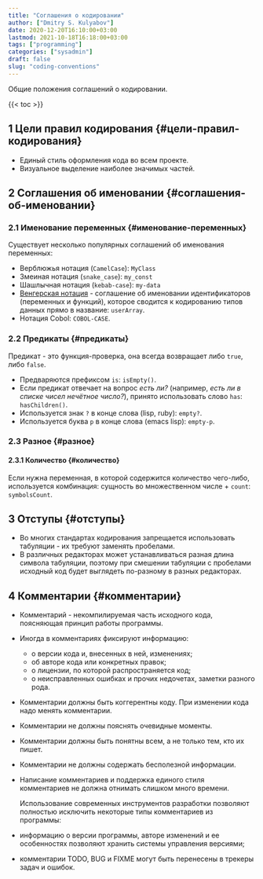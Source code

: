 ```yaml
---
title: "Соглашения о кодировании"
author: ["Dmitry S. Kulyabov"]
date: 2020-12-20T16:10:00+03:00
lastmod: 2021-10-18T16:18:00+03:00
tags: ["programming"]
categories: ["sysadmin"]
draft: false
slug: "coding-conventions"
---
```


Общие положения соглашений о кодировании.

<!--more-->

{{< toc >}}


## <span class="section-num">1</span> Цели правил кодирования {#цели-правил-кодирования}

-   Единый стиль оформления кода во всем проекте.
-   Визуальное выделение наиболее значимых частей.


## <span class="section-num">2</span> Соглашения об именовании {#соглашения-об-именовании}


### <span class="section-num">2.1</span> Именование переменных {#именование-переменных}

Существует несколько популярных соглашений об именования переменных:

-   Верблюжья нотация (`CamelCase`): `MyClass`
-   Змеиная нотация (`snake_case`): `my_const`
-   Шашлычная нотация (`kebab-case`): `my-data`
-   [Венгерская нотация](https://ru.wikipedia.org/wiki/%D0%92%D0%B5%D0%BD%D0%B3%D0%B5%D1%80%D1%81%D0%BA%D0%B0%D1%8F%5F%D0%BD%D0%BE%D1%82%D0%B0%D1%86%D0%B8%D1%8F) - соглашение об именовании идентификаторов (переменных и функций), которое сводится к кодированию типов данных прямо в название: `userArray`.
-   Нотация Cobol: `COBOL-CASE`.


### <span class="section-num">2.2</span> Предикаты {#предикаты}

Предикат - это функция-проверка, она всегда возвращает либо `true`, либо `false`.

-   Предваряются префиксом `is`: `isEmpty()`.
-   Если предикат отвечает на вопрос _есть ли?_ (например, _есть ли в списке чисел нечётное число?_), принято использовать слово `has`: `hasChildren()`.
-   Используется знак `?` в конце слова (lisp, ruby): `empty?`.
-   Используется буква `p` в конце слова (emacs lisp): `empty-p`.


### <span class="section-num">2.3</span> Разное {#разное}


#### <span class="section-num">2.3.1</span> Количество {#количество}

Если нужна переменная, в которой содержится количество чего-либо, используется комбинация: сущность во множественном числе + `count`: `symbolsCount`.


## <span class="section-num">3</span> Отступы {#отступы}

-   Во многих стандартах кодирования запрещается использовать табуляции - их требуют заменять пробелами.
-   В различных редакторах может устанавливаться разная длина символа табуляции, поэтому при смешении табуляции с пробелами исходный код будет выглядеть по-разному в разных редакторах.


## <span class="section-num">4</span> Комментарии {#комментарии}

-   Комментарий - некомпилируемая часть исходного кода, поясняющая принцип работы программы.
-   Иногда в комментариях фиксируют информацию:
    -   о версии кода и, внесенных в ней, изменениях;
    -   об авторе кода или конкретных правок;
    -   о лицензии, по которой распространяется код;
    -   о неисправленных ошибках и прочих недочетах, заметки разного рода.
-   Комментарии должны быть коггерентны коду. При изменении кода надо менять комментарии.
-   Комментарии не должны пояснять очевидные моменты.
-   Комментарии должны быть понятны всем, а не только тем, кто их пишет.
-   Комментарии не должны содержать бесполезной информации.
-   Написание комментариев и поддержка единого стиля комментариев не должна отнимать слишком много времени.

    Использование современных инструментов разработки позволяют полностью исключить некоторые типы комментариев из программы:
-   информацию о версии программы, авторе изменений и ее особенностях позволяют хранить системы управления версиями;
-   комментарии TODO, BUG и FIXME могут быть перенесены в трекеры задач и ошибок.

